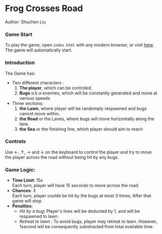 Frog Crosses Road
===============================

Author: Shuchen Liu

### Game Start
To play the game, open `index.html` with any modern browser, or visit [here](https://shuchenliu.github.io/FrogCrossesRoad). The game will automatically start.

### Introduction
The Game has:  

- Two different characters :
	1. **The player**, which can be controled.
	2. **Bugs** *a.k.a* enemies, which will be constantly generated and move at various speeds 
- Three sections:
	1. **the Lawn**, where player will be randomply respawned and bugs cannot move within.
	2. **the Road** or the Lanes, where bugs will move horizontally along the lane.
	3. **the Sea** or the finishing line, which player should aim to reach


### Controls
Use &larr;, &uarr;, &rarr; and &darr; on the keyboard to control the player and try to move the player across the road without being hit by any bugs.

### Game Logic:
- **Time Limit**: 15s  
	Each turn, player will have 15 seconds to move across the road.
- **Chances**: 3   
	Each turn, player coulde be hit by the bugs at most 3 times; After that game will stop.
- **Penalties**:  
	- *Hit by a bug*: Player's lives will be deducted by 1, and will be respawned to lawn.
	- *Retreat to lawn* : To avoid bugs, player may retreat to lawn. However, 1second will be consequently substracted from total available time.

